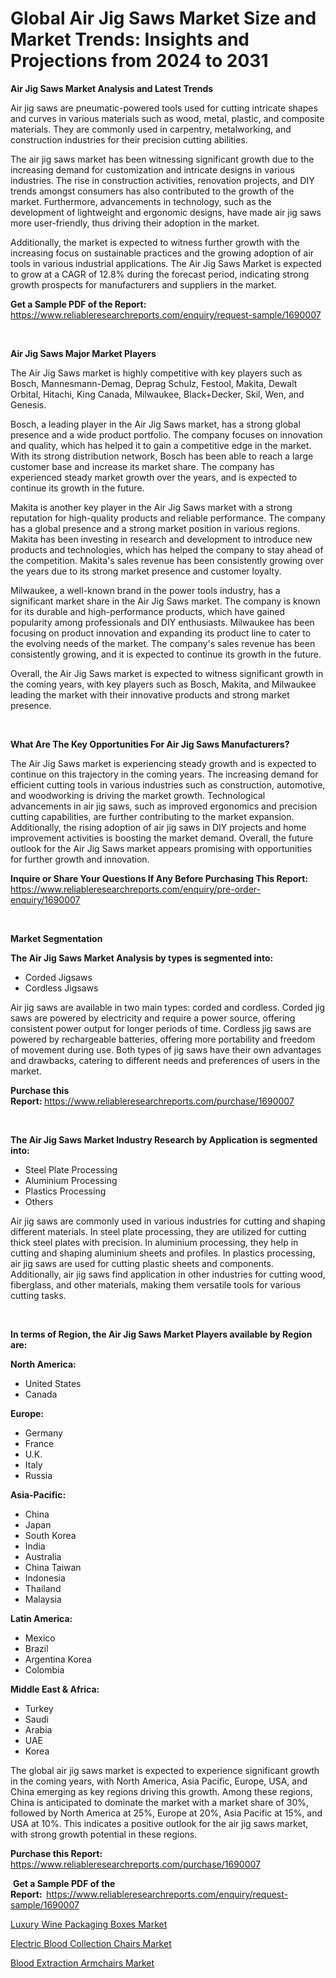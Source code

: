 <p><h1>Global Air Jig Saws Market Size and Market Trends: Insights and Projections from 2024 to 2031</h1></p><p><strong>Air Jig Saws Market Analysis and Latest Trends</strong></p>
<p><p>Air jig saws are pneumatic-powered tools used for cutting intricate shapes and curves in various materials such as wood, metal, plastic, and composite materials. They are commonly used in carpentry, metalworking, and construction industries for their precision cutting abilities.</p><p>The air jig saws market has been witnessing significant growth due to the increasing demand for customization and intricate designs in various industries. The rise in construction activities, renovation projects, and DIY trends amongst consumers has also contributed to the growth of the market. Furthermore, advancements in technology, such as the development of lightweight and ergonomic designs, have made air jig saws more user-friendly, thus driving their adoption in the market.</p><p>Additionally, the market is expected to witness further growth with the increasing focus on sustainable practices and the growing adoption of air tools in various industrial applications. The Air Jig Saws Market is expected to grow at a CAGR of 12.8% during the forecast period, indicating strong growth prospects for manufacturers and suppliers in the market.</p></p>
<p><strong>Get a Sample PDF of the Report:&nbsp;</strong> <a href="https://www.reliableresearchreports.com/enquiry/request-sample/1690007">https://www.reliableresearchreports.com/enquiry/request-sample/1690007</a></p>
<p>&nbsp;</p>
<p><strong>Air Jig Saws Major Market Players</strong></p>
<p><p>The Air Jig Saws market is highly competitive with key players such as Bosch, Mannesmann-Demag, Deprag Schulz, Festool, Makita, Dewalt Orbital, Hitachi, King Canada, Milwaukee, Black+Decker, Skil, Wen, and Genesis. </p><p>Bosch, a leading player in the Air Jig Saws market, has a strong global presence and a wide product portfolio. The company focuses on innovation and quality, which has helped it to gain a competitive edge in the market. With its strong distribution network, Bosch has been able to reach a large customer base and increase its market share. The company has experienced steady market growth over the years, and is expected to continue its growth in the future.</p><p>Makita is another key player in the Air Jig Saws market with a strong reputation for high-quality products and reliable performance. The company has a global presence and a strong market position in various regions. Makita has been investing in research and development to introduce new products and technologies, which has helped the company to stay ahead of the competition. Makita's sales revenue has been consistently growing over the years due to its strong market presence and customer loyalty.</p><p>Milwaukee, a well-known brand in the power tools industry, has a significant market share in the Air Jig Saws market. The company is known for its durable and high-performance products, which have gained popularity among professionals and DIY enthusiasts. Milwaukee has been focusing on product innovation and expanding its product line to cater to the evolving needs of the market. The company's sales revenue has been consistently growing, and it is expected to continue its growth in the future.</p><p>Overall, the Air Jig Saws market is expected to witness significant growth in the coming years, with key players such as Bosch, Makita, and Milwaukee leading the market with their innovative products and strong market presence.</p></p>
<p>&nbsp;</p>
<p><strong>What Are The Key Opportunities For Air Jig Saws Manufacturers?</strong></p>
<p><p>The Air Jig Saws market is experiencing steady growth and is expected to continue on this trajectory in the coming years. The increasing demand for efficient cutting tools in various industries such as construction, automotive, and woodworking is driving the market growth. Technological advancements in air jig saws, such as improved ergonomics and precision cutting capabilities, are further contributing to the market expansion. Additionally, the rising adoption of air jig saws in DIY projects and home improvement activities is boosting the market demand. Overall, the future outlook for the Air Jig Saws market appears promising with opportunities for further growth and innovation.</p></p>
<p><strong>Inquire or Share Your Questions If Any Before Purchasing This Report:</strong> <a href="https://www.reliableresearchreports.com/enquiry/pre-order-enquiry/1690007">https://www.reliableresearchreports.com/enquiry/pre-order-enquiry/1690007</a></p>
<p>&nbsp;</p>
<p><strong>Market Segmentation</strong></p>
<p><strong>The Air Jig Saws Market Analysis by types is segmented into:</strong></p>
<p><ul><li>Corded Jigsaws</li><li>Cordless Jigsaws</li></ul></p>
<p><p>Air jig saws are available in two main types: corded and cordless. Corded jig saws are powered by electricity and require a power source, offering consistent power output for longer periods of time. Cordless jig saws are powered by rechargeable batteries, offering more portability and freedom of movement during use. Both types of jig saws have their own advantages and drawbacks, catering to different needs and preferences of users in the market.</p></p>
<p><strong>Purchase this Report:&nbsp;</strong><a href="https://www.reliableresearchreports.com/purchase/1690007">https://www.reliableresearchreports.com/purchase/1690007</a></p>
<p>&nbsp;</p>
<p><strong>The Air Jig Saws Market Industry Research by Application is segmented into:</strong></p>
<p><ul><li>Steel Plate Processing</li><li>Aluminium Processing</li><li>Plastics Processing</li><li>Others</li></ul></p>
<p><p>Air jig saws are commonly used in various industries for cutting and shaping different materials. In steel plate processing, they are utilized for cutting thick steel plates with precision. In aluminium processing, they help in cutting and shaping aluminium sheets and profiles. In plastics processing, air jig saws are used for cutting plastic sheets and components. Additionally, air jig saws find application in other industries for cutting wood, fiberglass, and other materials, making them versatile tools for various cutting tasks.</p></p>
<p>&nbsp;</p>
<p><strong>In terms of Region, the Air Jig Saws Market Players available by Region are:</strong></p>
<p>
    <p> <strong> North America: </strong>
        <ul>
            <li>United States</li>
            <li>Canada</li>
        </ul>
        </p> 
    <p> <strong> Europe: </strong>
        <ul>
            <li>Germany</li>
            <li>France</li>
            <li>U.K.</li>
            <li>Italy</li>
            <li>Russia</li>
        </ul>
        </p> 
    <p> <strong> Asia-Pacific: </strong>
        <ul>
            <li>China</li>
            <li>Japan</li>
            <li>South Korea</li>
            <li>India</li>
            <li>Australia</li>
            <li>China Taiwan</li>
            <li>Indonesia</li>
            <li>Thailand</li>
            <li>Malaysia</li>
        </ul>
        </p> 
    <p> <strong> Latin America: </strong>
        <ul>
            <li>Mexico</li>
            <li>Brazil</li>
            <li>Argentina Korea</li>
            <li>Colombia</li>
        </ul>
        </p> 
    <p> <strong> Middle East & Africa: </strong>
        <ul>
            <li>Turkey</li>
            <li>Saudi</li>
            <li>Arabia</li>
            <li>UAE</li>
            <li>Korea</li>
        </ul>
    </p>
    </p>
<p><p>The global air jig saws market is expected to experience significant growth in the coming years, with North America, Asia Pacific, Europe, USA, and China emerging as key regions driving this growth. Among these regions, China is anticipated to dominate the market with a market share of 30%, followed by North America at 25%, Europe at 20%, Asia Pacific at 15%, and USA at 10%. This indicates a positive outlook for the air jig saws market, with strong growth potential in these regions.</p></p>
<p><strong>Purchase this Report: </strong><a href="https://www.reliableresearchreports.com/purchase/1690007">https://www.reliableresearchreports.com/purchase/1690007</a></p>
<p>&nbsp;<strong>Get a Sample PDF of the Report:&nbsp;&nbsp;</strong><a href="https://www.reliableresearchreports.com/enquiry/request-sample/1690007">https://www.reliableresearchreports.com/enquiry/request-sample/1690007</a></p>
<p><strong></strong></p>
<p><p><a href="https://github.com/bmorecock/Market-Research-Report-List-2/blob/main/luxury-wine-packaging-boxes-market.md">Luxury Wine Packaging Boxes Market</a></p><p><a href="https://issuu.com/reportprime-2/docs/electric-blood-collection-chairs-market-size-2030.">Electric Blood Collection Chairs Market</a></p><p><a href="https://issuu.com/reportprime-2/docs/blood-extraction-armchairs-market-size-2030.pptx">Blood Extraction Armchairs Market</a></p></p>